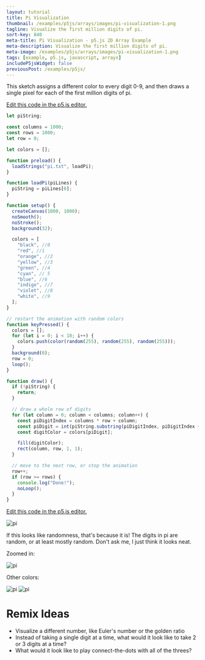 ```yaml
---
layout: tutorial
title: Pi Visualization
thumbnail: /examples/p5js/arrays/images/pi-visualization-1.png
tagline: Visualize the first million digits of pi.
sort-key: 840
meta-title: Pi Visualization - p5.js 2D Array Example
meta-description: Visualize the first million digits of pi.
meta-image: /examples/p5js/arrays/images/pi-visualization-1.png
tags: [example, p5.js, javascript, arrays]
includeP5jsWidget: false
previousPost: /examples/p5js/
---
```


<style>
img {
  image-rendering: pixelated;
}
</style>

This sketch assigns a different color to every digit 0-9, and then draws a single pixel for each of the first million digits of pi.

[Edit this code in the p5.js editor.](https://editor.p5js.org/KevinWorkman/sketches/1ir7YjLm9)

```javascript
let piString;

const columns = 1000;
const rows = 1000;
let row = 0;

let colors = [];

function preload() {
  loadStrings("pi.txt", loadPi);
}

function loadPi(piLines) {
  piString = piLines[0];
}

function setup() {
  createCanvas(1000, 1000);
  noSmooth();
  noStroke();
  background(32);

  colors = [
    "black", //0
    "red", //1
    "orange", //2
    "yellow", //3
    "green", //4
    "cyan", // 5
    "blue", //6
    "indigo", //7
    "violet", //8
    "white", //9
  ];
}

// restart the animation with random colors
function keyPressed() {
  colors = [];
  for (let i = 0; i < 10; i++) {
    colors.push(color(random(255), random(255), random(255)));
  }
  background(0);
  row = 0;
  loop();
}

function draw() {
  if (!piString) {
    return;
  }

  // draw a whole row of digits
  for (let column = 0; column < columns; column++) {
    const piDigitIndex = columns * row + column;
    const piDigit = int(piString.substring(piDigitIndex, piDigitIndex + 1));
    const digitColor = colors[piDigit];

    fill(digitColor);
    rect(column, row, 1, 1);
  }

  // move to the next row, or stop the animation
  row++;
  if (row >= rows) {
    console.log("Done!");
    noLoop();
  }
}
```

[Edit this code in the p5.js editor.](https://editor.p5js.org/KevinWorkman/sketches/1ir7YjLm9)

![pi](/examples/p5js/arrays/images/pi-visualization-3.png)

If this looks like randomness, that's because it is! The digits in pi are random, or at least mostly random. Don't ask me, I just think it looks neat.

Zoomed in:

![pi](/examples/p5js/arrays/images/pi-visualization-5.png)

Other colors:

![pi](/examples/p5js/arrays/images/pi-visualization-4.png)
![pi](/examples/p5js/arrays/images/pi-visualization-6.png)

# Remix Ideas

- Visualize a different number, like Euler's number or the golden ratio
- Instead of taking a single digit at a time, what would it look like to take 2 or 3 digits at a time?
- What would it look like to play connect-the-dots with all of the threes?

